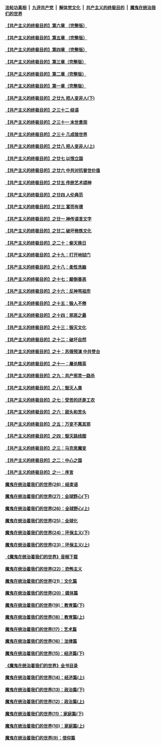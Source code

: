 

####  [法轮功真相](../../../../basic/blob/master/README.md?t=06282102) &nbsp;|&nbsp; [九评共产党](../../../../9ping.md/blob/master/README.md?t=06282102) &nbsp;|&nbsp; [解体党文化](../../../../jtdwh.md/blob/master/README.md?t=06282102)  &nbsp;|&nbsp; [共产主义的终极目的](../../../../gczydzjmd.md/blob/master/README.md?t=06282102) &nbsp;|&nbsp; [魔鬼在统治我们的世界](../../../../mgztzwmdsj.md/blob/master/README.md?t=06282102) 

#### [【共产主义的终极目的】第六章 （完整版）](../pages/nsc422/n11428913.md?t=06282102) 

#### [【共产主义的终极目的】第五章 （完整版）](../pages/nsc422/n11428912.md?t=06282102) 

#### [【共产主义的终极目的】第四章 （完整版）](../pages/nsc422/n11428907.md?t=06282102) 

#### [【共产主义的终极目的】第三章（完整版）](../pages/nsc422/n11428848.md?t=06282102) 

#### [【共产主义的终极目的】第二章（完整版）](../pages/nsc422/n11428831.md?t=06282102) 

#### [【共产主义的终极目的】第一章（完整版）](../pages/nsc422/n11417651.md?t=06282102) 

#### [【共产主义的终极目的】之廿九 把人变非人(下)](../pages/nsc422/n11344140.md?t=06282102) 

#### [【共产主义的终极目的】之三十二 结语](../pages/nsc422/n11360535.md?t=06282102) 

#### [【共产主义的终极目的】之三十一 末世景观](../pages/nsc422/n11351129.md?t=06282102) 

#### [【共产主义的终极目的】之三十 几成狼世界](../pages/nsc422/n11348280.md?t=06282102) 

#### [【共产主义的终极目的】之廿八 把人变非人(上)](../pages/nsc422/n11340492.md?t=06282102) 

#### [【共产主义的终极目的】之廿七 以恨立国](../pages/nsc422/n11336944.md?t=06282102) 

#### [【共产主义的终极目的】之廿六 中共对抗普世价值](../pages/nsc422/n11324785.md?t=06282102) 

#### [【共产主义的终极目的】之廿五 传统艺术颂神](../pages/nsc422/n11296396.md?t=06282102) 

#### [【共产主义的终极目的】之廿四 人伦典范](../pages/nsc422/n11296397.md?t=06282102) 

#### [【共产主义的终极目的】之廿三 富而有德](../pages/nsc422/n11283598.md?t=06282102) 

#### [【共产主义的终极目的】之廿一 神传语言文字](../pages/nsc422/n11263265.md?t=06282102) 

#### [【共产主义的终极目的】之廿二 破坏修炼文化](../pages/nsc422/n11245728.md?t=06282102) 

#### [【共产主义的终极目的】之二十：偷天换日](../pages/nsc422/n11238846.md?t=06282102) 

#### [【共产主义的终极目的】之十九：打开地狱门](../pages/nsc422/n11206376.md?t=06282102) 

#### [【共产主义的终极目的】之十八：柔性洗脑](../pages/nsc422/n11199994.md?t=06282102) 

#### [【共产主义的终极目的】之十七：颠倒善恶](../pages/nsc422/n11179782.md?t=06282102) 

#### [【共产主义的终极目的】之十六：反神骂祖宗](../pages/nsc422/n11166798.md?t=06282102) 

#### [【共产主义的终极目的】之十五：毁人不倦](../pages/nsc422/n11166792.md?t=06282102) 

#### [【共产主义的终极目的】之十四：邪恶之最](../pages/nsc422/n11150249.md?t=06282102) 

#### [【共产主义的终极目的】之十三：毁灭文化](../pages/nsc422/n11135227.md?t=06282102) 

#### [【共产主义的终极目的】之十二：破坏自然](../pages/nsc422/n11135214.md?t=06282102) 

#### [【共产主义的终极目的】之十：苏俄预演 中共登台](../pages/nsc422/n11118424.md?t=06282102) 

#### [【共产主义的终极目的】之十一：屠杀精英](../pages/nsc422/n11118442.md?t=06282102) 

#### [【共产主义的终极目的】之九：共产邪灵一路杀](../pages/nsc422/n11114139.md?t=06282102) 

#### [【共产主义的终极目的】之八：毁灭人类](../pages/nsc422/n11108503.md?t=06282102) 

#### [【共产主义的终极目的】之七：受苦的还是工农](../pages/nsc422/n11101809.md?t=06282102) 

#### [【共产主义的终极目的】之六：甜头和苦头](../pages/nsc422/n11096971.md?t=06282102) 

#### [【共产主义的终极目的】之五：万变不离其邪](../pages/nsc422/n11091285.md?t=06282102) 

#### [【共产主义的终极目的】之四：毁灭路线图](../pages/nsc422/n11086284.md?t=06282102) 

#### [【共产主义的终极目的】之三：马克思魔变](../pages/nsc422/n11061941.md?t=06282102) 

#### [【共产主义的终极目的】之二：中心之国](../pages/nsc422/n11047728.md?t=06282102) 

#### [【共产主义的终极目的】之一：序言](../pages/nsc422/n11086077.md?t=06282102) 

#### [魔鬼在统治着我们的世界(28)：结束语](../pages/nsc422/n10936246.md?t=06282102) 

#### [魔鬼在统治着我们的世界(27)：全球野心(下)](../pages/nsc422/n10928319.md?t=06282102) 

#### [魔鬼在统治着我们的世界(26)：全球野心(上)](../pages/nsc422/n10900318.md?t=06282102) 

#### [魔鬼在统治着我们的世界(25)：全球化](../pages/nsc422/n10788205.md?t=06282102) 

#### [魔鬼在统治着我们的世界(24)：环保主义(下)](../pages/nsc422/n10695307.md?t=06282102) 

#### [魔鬼在统治着我们的世界(23)：环保主义(上)](../pages/nsc422/n10688613.md?t=06282102) 

#### [《魔鬼在统治着我们的世界》音频下载](../pages/nsc422/n10635553.md?t=06282102) 

#### [魔鬼在统治着我们的世界(22)：恐怖主义](../pages/nsc422/n10614727.md?t=06282102) 

#### [魔鬼在统治着我们的世界(21)：文化篇](../pages/nsc422/n10597706.md?t=06282102) 

#### [魔鬼在统治着我们的世界(20)：媒体篇](../pages/nsc422/n10586579.md?t=06282102) 

#### [魔鬼在统治着我们的世界(19)：教育篇(下)](../pages/nsc422/n10564808.md?t=06282102) 

#### [魔鬼在统治着我们的世界(18)：教育篇(上)](../pages/nsc422/n10526970.md?t=06282102) 

#### [魔鬼在统治着我们的世界(17)：艺术篇](../pages/nsc422/n10499093.md?t=06282102) 

#### [魔鬼在统治着我们的世界(16)：法律篇](../pages/nsc422/n10485969.md?t=06282102) 

#### [魔鬼在统治着我们的世界(15)：经济篇(下)](../pages/nsc422/n10469975.md?t=06282102) 

#### [《魔鬼在统治着我们的世界》全书目录](../pages/nsc422/n10464261.md?t=06282102) 

#### [魔鬼在统治着我们的世界(14)：经济篇(上)](../pages/nsc422/n10457370.md?t=06282102) 

#### [魔鬼在统治着我们的世界(13)：政治篇(下)](../pages/nsc422/n10448270.md?t=06282102) 

#### [魔鬼在统治着我们的世界(12)：政治篇(上)](../pages/nsc422/n10444576.md?t=06282102) 

#### [魔鬼在统治着我们的世界(11)：家庭篇(下)](../pages/nsc422/n10440961.md?t=06282102) 

#### [魔鬼在统治着我们的世界(10)：家庭篇(上)](../pages/nsc422/n10435448.md?t=06282102) 

#### [魔鬼在统治着我们的世界(9)：信仰篇](../pages/nsc422/n10432159.md?t=06282102) 

